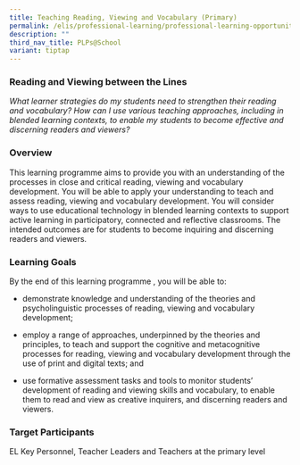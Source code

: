```yaml
---
title: Teaching Reading, Viewing and Vocabulary (Primary)
permalink: /elis/professional-learning/professional-learning-opportunities/teaching-reading-viewing-vocabulary/
description: ""
third_nav_title: PLPs@School
variant: tiptap
---
```

<h3>Reading and Viewing between the Lines</h3>
<p><em>What learner strategies do my students need to strengthen their reading and vocabulary? How can I use various teaching approaches, including in blended learning contexts, to enable my students to become effective and discerning readers and viewers?</em>
</p>
<h3>Overview</h3>
<p>This learning programme aims to provide you with an understanding of the
processes in close and critical reading, viewing and vocabulary development.
You will be able to apply your understanding to teach and assess reading,
viewing and vocabulary development. You will consider ways to use educational
technology in blended learning contexts to support active learning in participatory,
connected and reflective classrooms. The intended outcomes are for students
to become inquiring and discerning readers and viewers.</p>
<h3>Learning Goals</h3>
<p>By the end of this&nbsp;learning programme&nbsp;, you will be able to:</p>
<ul data-tight="true" class="tight">
<li>
<p>demonstrate knowledge and understanding of the theories and psycholinguistic
processes of reading, viewing and vocabulary development;</p>
</li>
<li>
<p>employ a range of approaches, underpinned by the theories and principles,
to teach and support the cognitive and metacognitive processes for reading,
viewing and vocabulary development through the use of print and digital
texts; and</p>
</li>
<li>
<p>use formative assessment tasks and tools to monitor students’ development
of reading and viewing skills and vocabulary, to enable them to read and
view as creative inquirers, and discerning readers and viewers.</p>
</li>
</ul>
<h3>Target Participants</h3>
<p>EL Key Personnel, Teacher Leaders and Teachers at the primary level</p>